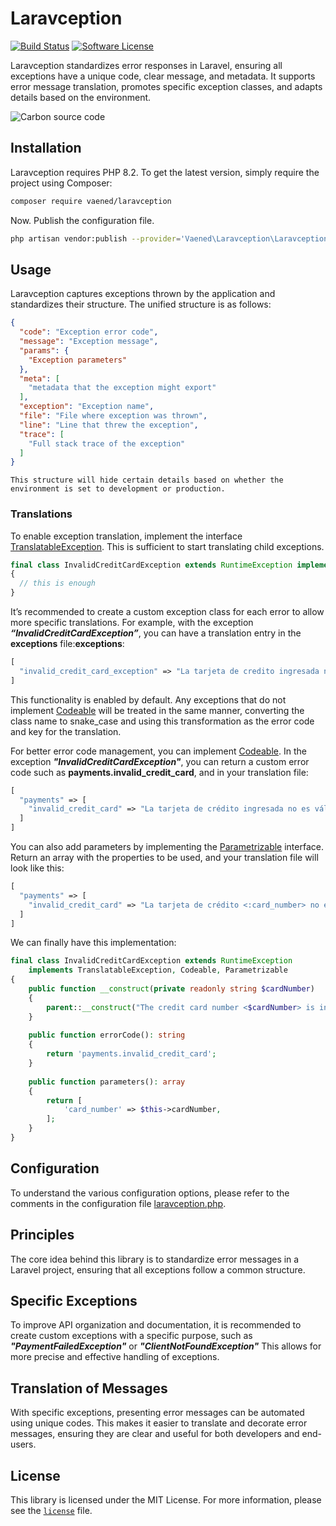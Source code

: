 # Laravception

[![Build Status](https://github.com/vaened/laravception/actions/workflows/tests.yml/badge.svg)](https://github.com/vaened/laravception/actions?query=workflow:Tests)
[![Software License](https://img.shields.io/badge/license-MIT-brightgreen.svg?style=flat-square)](license)

Laravception standardizes error responses in Laravel, ensuring all exceptions have a unique code, clear message, and metadata. It supports
error message translation, promotes specific exception classes, and adapts details based on the environment.

![Carbon source code](https://github.com/user-attachments/assets/35a5c171-316b-478b-879c-0324961d38ef)

## Installation

Laravception requires PHP 8.2.
To get the latest version, simply require the project using Composer:

```bash
composer require vaened/laravception
```

Now. Publish the configuration file.

```bash
php artisan vendor:publish --provider='Vaened\Laravception\LaravceptionServiceProvider'
```

## Usage

Laravception captures exceptions thrown by the application and standardizes their structure. The unified structure is as follows:

```json
{
  "code": "Exception error code",
  "message": "Exception message",
  "params": {
    "Exception parameters"
  },
  "meta": [
    "metadata that the exception might export"
  ],
  "exception": "Exception name",
  "file": "File where exception was thrown",
  "line": "Line that threw the exception",
  "trace": [
    "Full stack trace of the exception"
  ]
}
```

`This structure will hide certain details based on whether the environment is set to development or production.`

### Translations

To enable exception translation, implement the interface [TranslatableException](./src/Exceptions/TranslatableException.php). This is
sufficient to start translating child exceptions.

```php
final class InvalidCreditCardException extends RuntimeException implements TranslatableException
{  
  // this is enough
}
```

It’s recommended to create a custom exception class for each error to allow more specific translations. For example, with the exception
***“InvalidCreditCardException”***, you can have a translation entry in the **exceptions** file:**exceptions**:

```php 
[
  "invalid_credit_card_exception" => "La tarjeta de credito ingresada no es válida".
]
```

This functionality is enabled by default. Any exceptions that do not implement [Codeable](./src/Exceptions/Codeable.php) will be treated in
the same manner, converting the class name to snake_case and using this transformation as the error code and key for the translation.

For better error code management, you can implement [Codeable](./src/Exceptions/Codeable.php). In the exception
***"InvalidCreditCardException"***, you can return a custom error code such as **payments.invalid_credit_card**, and in your translation
file:

```php 
[
  "payments" => [
    "invalid_credit_card" => "La tarjeta de crédito ingresada no es válida".
  ]
]
```

You can also add parameters by implementing the [Parametrizable](./src/Exceptions/Parametrizable.php) interface. Return an array with the
properties to be used, and your translation file will look like this:

```php 
[
  "payments" => [
    "invalid_credit_card" => "La tarjeta de crédito <:card_number> no es válida".
  ]
]
```

We can finally have this implementation:

```php
final class InvalidCreditCardException extends RuntimeException 
	implements TranslatableException, Codeable, Parametrizable  
{  
    public function __construct(private readonly string $cardNumber)  
    {  
        parent::__construct("The credit card number <$cardNumber> is invalid");  
    }  
  
    public function errorCode(): string  
    {  
        return 'payments.invalid_credit_card';  
    }  
  
    public function parameters(): array  
    {  
        return [  
            'card_number' => $this->cardNumber,  
        ];  
    }  
}
```

## Configuration

To understand the various configuration options, please refer to the comments in the configuration
file [laravception.php](./config/laravception.php).

## Principles

The core idea behind this library is to standardize error messages in a Laravel project, ensuring that all exceptions follow a common
structure.

## Specific Exceptions

To improve API organization and documentation, it is recommended to create custom exceptions with a specific purpose, such as
***"PaymentFailedException"*** or ***"ClientNotFoundException"*** This allows for more precise and effective handling of exceptions.

## Translation of Messages

With specific exceptions, presenting error messages can be automated using unique codes. This makes it easier to translate and decorate
error messages, ensuring they are clear and useful for both developers and end-users.

## License

This library is licensed under the MIT License. For more information, please see the [`license`](./license) file.